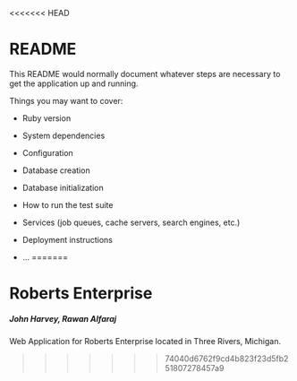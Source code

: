 <<<<<<< HEAD
# README

This README would normally document whatever steps are necessary to get the
application up and running.

Things you may want to cover:

* Ruby version

* System dependencies

* Configuration

* Database creation

* Database initialization

* How to run the test suite

* Services (job queues, cache servers, search engines, etc.)

* Deployment instructions

* ...
=======
# Roberts Enterprise
##### John Harvey, Rawan Alfaraj

Web Application for Roberts Enterprise located in Three Rivers, Michigan.


>>>>>>> 74040d6762f9cd4b823f23d5fb251807278457a9
